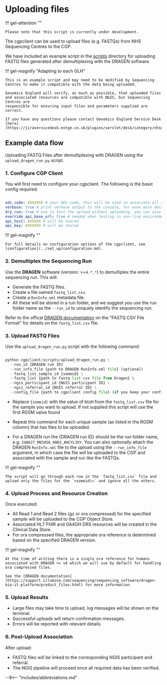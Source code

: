 # Uploading files

!!! gel-attention ""

    Please note that this script is currently under development.

The cgpclient can be used to upload files (e.g. FASTQs) from NHS Sequencing Centres to the CGP.

We have included an example script in the [scripts](https://github.com/NHS-NGS/cgpclient/tree/main/cgpclient/scripts) directory for uploading FASTQ files generated after demultiplexing with the DRAGEN software.

!!! gel-magnify "Adapting to each GLH"

    This is an example script and may need to be modified by Sequencing Centres to make it compatible with the data being uploaded.

    Genomics England will verify, as much as possible, that uploaded files and associated resources are compatible with NGIS, but Sequencing Centres are 
    responsible for ensuring input files and parameters supplied are correct.

    If you have any questions please contact Genomics England Service Desk [here](https://jiraservicedesk.extge.co.uk/plugins/servlet/desk/category/nhsglh)

## Example data flow

Uploading FASTQ Files after demultiplexing with DRAGEN using the `upload_dragen_run.py` script.

### 1. Configure CGP Client

You will first need to configure your cgpclient. The following is the basic config required:
 
``` yaml

ods_code: XXXXXXX # your ODS code, this will be used to associate all resources with your organisation
verbose: true # print verbose output to the console, for even more detail you can use --debug or debug: true
dry_run: true # use to test the upload without uploading, you can also use the --dry_run command line argument, exclude or set to false to upload the data
override_api_base_url: true # needed when testing in non-live environments
api_host: XXXXXX # will be shared
api_key: XXXXXXX # will be shared

```

!!! gel-magnify ""

    For full details on configuration options of the cgpclient, see [configuration](../set_up/configuration.md).

### 2. Demultiplex the Sequencing Run

Use the **DRAGEN** software (version: >=`4.*.*`) to demultiplex the entire sequencing run. This will:

- Generate the FASTQ files.
- Create a file named `fastq_list.csv`.
- Create a `RunInfo.xml` metadata file.
- All these will be stored in a run folder, and we suggest you use the run folder name as the `--run_id` to uniquely identify the sequencing run.

Refer to the offical [DRAGEN documentation](https://support-docs.illumina.com/SW/DRAGEN_v39/Content/SW/DRAGEN/Inputfiles_fDG.htm) on the "FASTQ CSV File Format" for details on the `fastq_list.csv` file.

### 3. Upload FASTQ Files

Use the `upload_dragen_run.py` script with the following command:

``` python

python cgpclient/scripts/upload_dragen_run.py \
  --run_id {DRAGEN run ID}
  --run_info_file {path to DRAGEN RunInfo.xml file} (optional)
  --fastq_list_sample_id {someid} \
  --fastq_list {path to fastq list csv file from Dragen} \ 
  --ngis_participant_id {NGIS participant ID} \
  --ngis_referral_id {NGIS referral ID} \
  --config_file {path to cgpclient config file} (if you keep your config in ~/.cgpclient/config.yaml this file will be read by default and you don't need to specify here)

```

- Replace `{someid}` with the value of `RGSM` from the `fastq_list.csv` file for the sample you want to upload. If not supplied this script will use the first RGSM value found
- Repeat this command for each unique sample (as listed in the RGSM column) that has files to be uploaded.

- For a DRAGEN run the {DRAGEN run ID} should be the run folder name, e.g. `240627_M03456_0001_AHCYL3XY`. You can also optionally attach the DRAGEN `RunInfo.xml` file to the upload using the `--run_info_file` argument, in which case the file will be uploaded to the CGP and associated with the sample and run like the FASTQs.

!!! gel-magnify ""

    The script will go through each row in the `fastq_list.csv` file and upload only the files for the `<someid\>` and ignore all the others.

    
### 4. Upload Process and Resource Creation

Once executed:

- All Read 1 and Read 2 files (gz or ora compressed) for the specified sample will be uploaded to the CGP Object Store.
- Associated HL7 FHIR and GA4GH DRS resources will be created in the Clinical Data Store.
- For ora compressed files, the appropriate ora reference is determined based on the specified DRAGEN version.

!!! gel-magnify ""

    At the time of writing there is a single ora reference for humans associated with DRAGEN >= v4 which we will use by default for handling ora compressed files.

    See the [DRAGEN documentation](https://support.illumina.com/sequencing/sequencing_software/dragen-bio-it-platform/product_files.html) for more information 

### 5. Upload Results

- Large files may take time to upload, log messages will be shown on the terminal. 
- Successful uploads will return confirmation messages.
- Errors will be reported with relevant details.

### 6. Post-Upload Association

After upload:

- FASTQ files will be linked to the corresponding NGIS participant and referral.
- The NGIS pipeline will proceed once all required data has been verified.

--8<-- "includes/abbreviations.md"
